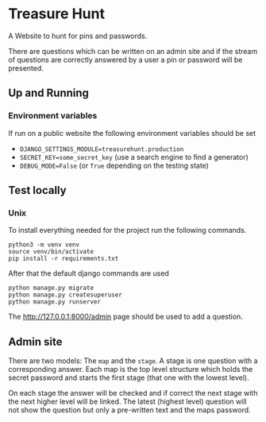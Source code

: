 # Treasure Hunt

A Website to hunt for pins and passwords.

There are questions which can be written on an admin site and if the stream of questions are correctly answered by a user a pin or password will be presented.

## Up and Running

### Environment variables

If run on a public website the following environment variables should be set

- `DJANGO_SETTINGS_MODULE=treasurehunt.production`
- `SECRET_KEY=some_secret_key` (use a search engine to find a generator)
- `DEBUG_MODE=False` (or `True` depending on the testing state)

## Test locally

### Unix

To install everything needed for the project run the following commands.

```
python3 -m venv venv
source venv/bin/activate
pip install -r requirements.txt
```

After that the default django commands are used

```
python manage.py migrate
python manage.py createsuperuser
python manage.py runserver
```

The http://127.0.0.1:8000/admin page should be used to add a question.

## Admin site

There are two models: The `map` and the `stage`. A stage is one question with a corresponding answer. Each map is the top level structure which holds the secret password and starts the first stage (that one with the lowest level).

On each stage the answer will be checked and if correct the next stage with the next higher level will be linked. The latest (highest level) question will not show the question but only a pre-written text and the maps password.
